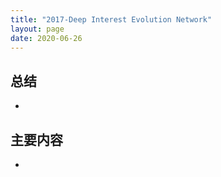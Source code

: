```yaml
---
title: "2017-Deep Interest Evolution Network"
layout: page
date: 2020-06-26
---
```


## 总结

- 


## 主要内容

- 